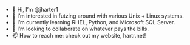 - 👋 Hi, I’m @jharter1
- 👀 I’m interested in futzing around with various Unix + Linux systems.
- 🌱 I’m currently learning RHEL, Python, and Microsoft SQL Server.
- 💞️ I’m looking to collaborate on whatever pays the bills.
- 📫 How to reach me: check out my website, hartr.net!

<!---
jharter1/jharter1 is a ✨ special ✨ repository because its `README.md` (this file) appears on your GitHub profile.
You can click the Preview link to take a look at your changes.
--->
